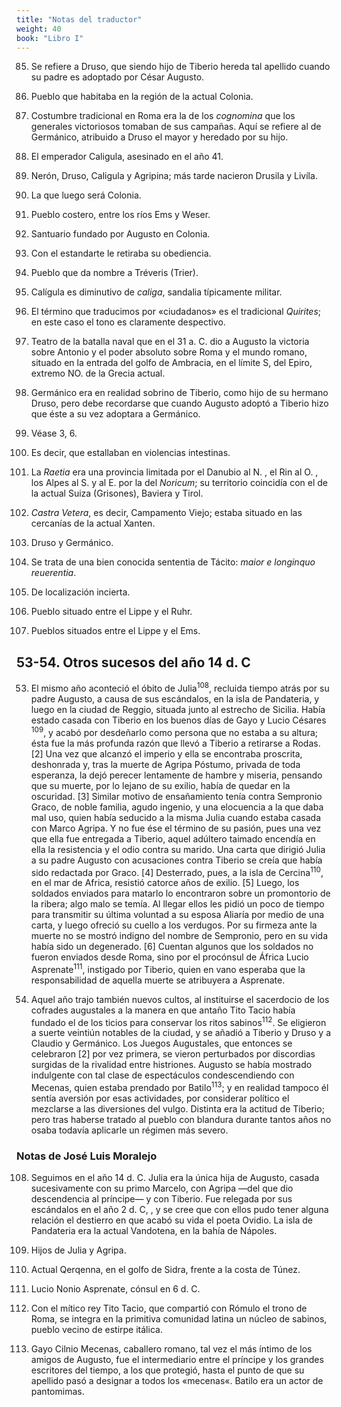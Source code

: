 ```yaml
---
title: "Notas del traductor"
weight: 40
book: "Libro I"
---
```

85. Se refiere a Druso, que siendo hijo de Tiberio hereda tal apellido cuando su padre es adoptado por César Augusto.

86. Pueblo que habitaba en la región de la actual Colonia.

87. Costumbre tradicional en Roma era la de los _cognomina_ que los generales victoriosos tomaban de sus campañas. Aquí se refiere al de Germánico, atribuido a Druso el mayor y heredado por su hijo.

88. El emperador Caligula, asesinado en el año 41.

89. Nerón, Druso, Caligula y Agripina; más tarde nacieron Drusila y Livíla.

90. La que luego será Colonia.

91. Pueblo costero, entre los ríos Ems y Weser.

92. Santuario fundado por Augusto en Colonia.

93. Con el estandarte le retiraba su obediencia.

94. Pueblo que da nombre a Tréveris (Trier).

95. Calígula es diminutivo de _caliga_, sandalia típicamente militar.

96. El término que traducimos por «ciudadanos» es el tradicional _Quirites_; en este caso el tono es claramente despectivo.

97. Teatro de la batalla naval que en el 31 a. C. dio a Augusto la victoria sobre Antonio y el poder absoluto sobre Roma y el mundo romano, situado en la entrada del golfo de Ambracia, en el límite S, del Epiro, extremo NO. de la Grecia actual.

98. Germánico era en realidad sobrino de Tiberio, como hijo de su hermano Druso, pero debe recordarse que cuando Augusto adoptó a Tiberio hizo que éste a su vez adoptara a Germánico.

99. Véase 3, 6.

100. Es decir, que estallaban en violencias intestinas.

101. La _Raetia_ era una provincia limitada por el Danubio al N. , el Rin al O. , los Alpes al S. y al E. por la del _Noricum_; su territorio coincidía con el de la actual Suiza (Grisones), Baviera y Tirol.

102. _Castra Vetera_, es decir, Campamento Viejo; estaba situado en las cercanías de la actual Xanten.

103. Druso y Germánico.

104. Se trata de una bien conocida sententia de Tácito: _maior e longinquo reuerentia_.

105. De localización incierta.

106. Pueblo situado entre el Lippe y el Ruhr.

107. Pueblos situados entre el Lippe y el Ems.

## 53-54. Otros sucesos del año 14 d. C

53. El mismo año aconteció el óbito de Julia<sup>108</sup>, recluida tiempo atrás por su padre Augusto, a causa de sus escándalos, en la isla de Pandateria, y luego en la ciudad de Reggio, situada junto al estrecho de Sicilia. Había estado casada con Tiberio en los buenos días de Gayo y Lucio Césares <sup>109</sup>, y acabó por desdeñarlo como persona que no estaba a su altura; ésta fue la más profunda razón que llevó a Tiberio a retirarse a Rodas. [2] Una vez que alcanzó el imperio y ella se encontraba proscrita, deshonrada y, tras la muerte de Agripa Póstumo, privada de toda esperanza, la dejó perecer lentamente de hambre y miseria, pensando que su muerte, por lo lejano de su exilio, había de quedar en la oscuridad. [3] Similar motivo de ensañamiento tenía contra Sempronio Graco, de noble familia, agudo ingenio, y una elocuencia a la que daba mal uso, quien había seducido a la misma Julia cuando estaba casada con Marco Agripa. Y no fue ése el término de su pasión, pues una vez que ella fue entregada a Tiberio, aquel adúltero taimado encendía en ella la resistencia y el odio contra su marido. Una carta que dirigió Julia a su padre Augusto con acusaciones contra Tiberio se creía que había sido redactada por Graco. [4] Desterrado, pues, a la isla de Cercina<sup>110</sup>, en el mar de Africa, resistió catorce años de exilio. [5] Luego, los soldados enviados para matarlo lo encontraron sobre un promontorio de la ribera; algo malo se temía. Al llegar ellos les pidió un poco de tiempo para transmitir su última voluntad a su esposa Aliaría por medio de una carta, y luego ofreció su cuello a los verdugos. Por su firmeza ante la muerte no se mostró indigno del nombre de Sempronio, pero en su vida había sido un degenerado. [6] Cuentan algunos que los soldados no fueron enviados desde Roma, sino por el procónsul de África Lucio Asprenate<sup>111</sup>, instigado por Tiberio, quien en vano esperaba que la responsabilidad de aquella muerte se atribuyera a Asprenate.

54. Aquel año trajo también nuevos cultos, al instituirse el sacerdocio de los cofrades augustales a la manera en que antaño Tito Tacio había fundado el de los ticios para conservar los ritos sabinos<sup>112</sup>. Se eligieron a suerte veintiún notables de la ciudad, y se añadió a Tiberio y Druso y a Claudio y Germánico. Los Juegos Augustales, que entonces se celebraron [2] por vez primera, se vieron perturbados por discordias surgidas de la rivalidad entre histriones. Augusto se había mostrado indulgente con tal clase de espectáculos condescendiendo con Mecenas, quien estaba prendado por Batilo<sup>113</sup>; y en realidad tampoco él sentía aversión por esas actividades, por considerar político el mezclarse a las diversiones del vulgo. Distinta era la actitud de Tiberio; pero tras haberse tratado al pueblo con blandura durante tantos años no osaba todavía aplicarle un régimen más severo.

### Notas de José Luis Moralejo

108. Seguimos en el año 14 d. C. Julia era la única hija de Augusto, casada sucesivamente con su primo Marcelo, con Agripa —del que dio descendencia al príncipe— y con Tiberio. Fue relegada por sus escándalos en el año 2 d. C, , y se cree que con ellos pudo tener alguna relación el destierro en que acabó su vida el poeta Ovidio. La isla de Pandateria era la actual Vandotena, en la bahía de Nápoles.

109. Hijos de Julia y Agripa.

110. Actual Qerqenna, en el golfo de Sidra, frente a la costa de Túnez.

111. Lucio Nonio Asprenate, cónsul en 6 d. C.

112. Con el mítico rey Tito Tacio, que compartió con Rómulo el trono de Roma, se integra en la primitiva comunidad latina un núcleo de sabinos, pueblo vecino de estirpe itálica.

113. Gayo Cilnio Mecenas, caballero romano, tal vez el más íntimo de los amigos de Augusto, fue el intermediario entre el príncipe y los grandes escritores del tiempo, a los que protegió, hasta el punto de que su apellido pasó a designar a todos los «mecenas«. Batilo era un actor de pantomimas.